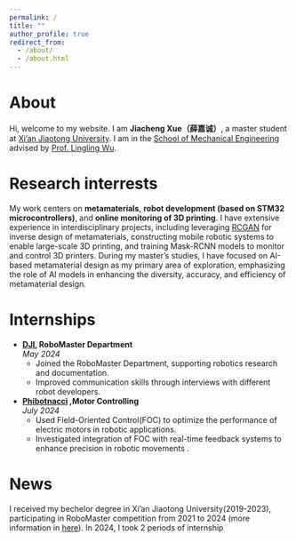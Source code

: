 ```yaml
---
permalink: /
title: ""
author_profile: true
redirect_from: 
  - /about/
  - /about.html
---
```


# About
Hi, welcome to my website. I am **Jiacheng Xue（薛嘉诚）**, a master student at [Xi’an Jiaotong University](https://en.xjtu.edu.cn/). I am in the [School of Mechanical Engineering](https://mec.xjtu.edu.cn/) advised by [Prof. Lingling Wu](https://gr.xjtu.edu.cn/en/web/lingling.wu/home).


# Research interrests

My work centers on **metamaterials**, **robot development (based on STM32 microcontrollers)**, and **online monitoring of 3D printing**. I have extensive experience in interdisciplinary projects, including leveraging [RCGAN](https://www.sciencedirect.com/science/article/abs/pii/S0008622320306734?via%3Dihub) for inverse design of metamaterials, constructing mobile robotic systems to enable large-scale 3D printing, and training Mask-RCNN models to monitor and control 3D printers. During my master’s studies, I have focused on AI-based metamaterial design as my primary area of exploration, emphasizing the role of AI models in enhancing the diversity, accuracy, and efficiency of metamaterial design.


# Internships

- **[DJI](https://www.dji.com/cn), RoboMaster Department**  
  *May 2024*  
  - Joined the RoboMaster Department, supporting robotics research and documentation.  
  - Improved communication skills through interviews with different robot developers.
- **[Phibotnacci](https://www.phibotnacci.com/home) ,Motor Controlling**  
  *July 2024*  
  - Used Field-Oriented Control(FOC) to optimize the performance of electric motors in robotic applications.
  - Investigated integration of FOC with real-time feedback systems to enhance precision in robotic movements .


# News

I received my bechelor degree in Xi’an Jiaotong University(2019-2023), participating in RoboMaster competition from 2021 to 2024 (more information in [here](https://logan14925.github.io/Jiacheng_Xue.github.io/favors/)). In 2024, I took 2 periods of internship 
